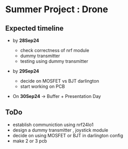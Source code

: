# Summer Project : Drone

## Expected timeline
- by **28Sep24** 
    - check correctness of nrf module
    - dummy transmitter
    - testing using dummy transmitter

- by **29Sep24** 
   - decide on MOSFET vs BJT darlington
   - start working on PCB

- On **30Sep24** -> Buffer + Presentation Day 


## ToDo 
- establish communiction using nrf24lo1
- design a dummy transmitter , joystick module
- decide on using MOSFET or BJT in darlington config
- make 2 or 3 pcb
